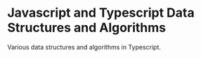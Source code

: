 # Javascript and Typescript Data Structures and Algorithms

Various data structures and algorithms in Typescript.


